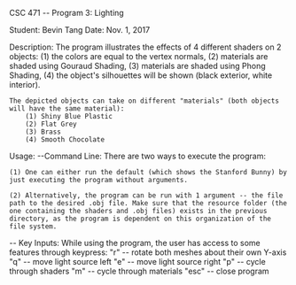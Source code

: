 
CSC 471 -- Program 3: Lighting

Student: Bevin Tang
Date: Nov. 1, 2017

Description: 
	The program illustrates the effects of 4 different shaders on 2 objects: (1) the colors are equal to the vertex normals, (2) materials are shaded using Gouraud Shading, (3) materials are shaded using Phong Shading, (4) the object's silhouettes will be shown (black exterior, white interior).

	The depicted objects can take on different "materials" (both objects will have the same material):
		(1) Shiny Blue Plastic
		(2) Flat Grey
		(3) Brass
		(4) Smooth Chocolate

Usage:
--Command Line:
	There are two ways to execute the program:

	(1) One can either run the default (which shows the Stanford Bunny) by just executing the program without arguments.

	(2) Alternatively, the program can be run with 1 argument -- the file path to the desired .obj file. Make sure that the resource folder (the one containing the shaders and .obj files) exists in the previous directory, as the program is dependent on this organization of the file system.

-- Key Inputs:
	While using the program, the user has access to some features through keypress:
	"r" -- rotate both meshes about their own Y-axis
	"q" -- move light source left
	"e" -- move light source right
	"p" -- cycle through shaders
	"m" -- cycle through materials
	"esc" -- close program